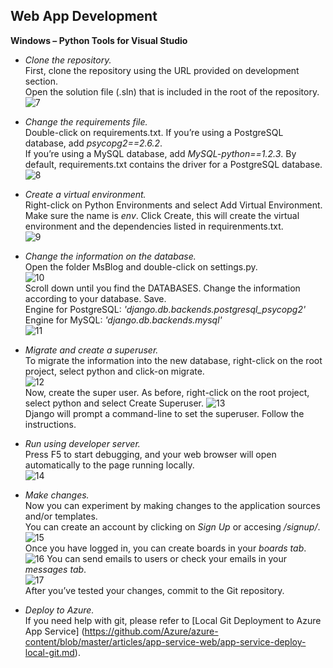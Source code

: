 ## **Web App Development**

**Windows – Python Tools for Visual Studio** 

+ *Clone the repository.*  
First, clone the repository using the URL provided on development section.  
Open the solution file (.sln) that is included in the root of the repository.  
![7](https://github.com/ymr89/School-Me/blob/master/imagesReadMe/7.PNG)

+ *Change the requirements file.*  
Double-click on requirements.txt. If you’re using a PostgreSQL database, add _psycopg2==2.6.2_.  
If you’re using a MySQL database, add _MySQL-python==1.2.3_. By default, requirements.txt contains the driver for a PostgreSQL database.  
![8](https://github.com/ymr89/School-Me/blob/master/imagesReadMe/8.PNG)

+ *Create a virtual environment.*  
Right-click on Python Environments and select Add Virtual Environment. Make sure the name is _env_. Click Create, this will create the virtual environment and the dependencies listed in requirenments.txt.  
![9](https://github.com/ymr89/School-Me/blob/master/imagesReadMe/9.PNG)

+ *Change the information on the database.*  
Open the folder MsBlog and double-click on settings.py.  
![10](https://github.com/ymr89/School-Me/blob/master/imagesReadMe/10.PNG)  
Scroll down until you find the DATABASES. Change the information according to your database. Save.   
Engine for PostgreSQL: _'django.db.backends.postgresql_psycopg2'_  
Engine for MySQL: _'django.db.backends.mysql'_  
![11](https://github.com/ymr89/School-Me/blob/master/imagesReadMe/11.png)

+ *Migrate and create a superuser.*  
To migrate the information into the new database, right-click on the root project, select python and click-on migrate.  
![12](https://github.com/ymr89/School-Me/blob/master/imagesReadMe/12.png)  
Now, create the super user. As before, right-click on the root project, select python and select Create Superuser.
![13](https://github.com/ymr89/School-Me/blob/master/imagesReadMe/13.png)  
Django will prompt a command-line to set the superuser. Follow the instructions. 

+ *Run using developer server.*  
Press F5 to start debugging, and your web browser will open automatically to the page running locally.  
![14](https://github.com/ymr89/School-Me/blob/master/imagesReadMe/14.PNG) 

+ *Make changes.*  
Now you can experiment by making changes to the application sources and/or templates.  
You can create an account by clicking on _Sign Up_ or accesing _/signup/_. 
![15](https://github.com/ymr89/School-Me/blob/master/imagesReadMe/17.PNG)  
Once you have logged in, you can create boards in your _boards tab_.  
![16](https://github.com/ymr89/School-Me/blob/master/imagesReadMe/15.PNG)
You can send emails to users or check your emails in your _messages tab_.  
![17](https://github.com/ymr89/School-Me/blob/master/imagesReadMe/16.PNG)  
After you’ve tested your changes, commit to the Git repository. 

+ *Deploy to Azure.*  
If you need help with git, please refer to [Local Git Deployment to Azure App Service] (https://github.com/Azure/azure-content/blob/master/articles/app-service-web/app-service-deploy-local-git.md).



